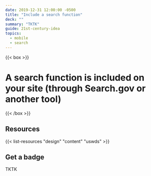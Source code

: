 ```yaml
---
date: 2019-12-31 12:00:00 -0500
title: "Include a search function"
deck: ""
summary: "TKTK"
guide: 21st-century-idea
topics:
  - mobile
  - search
---
```


{{< box >}}
# A search function is included on your site (through Search.gov or another tool)
{{< /box >}}

## Resources
{{< list-resources "design" "content" "uswds" >}}

## Get a badge

TKTK
